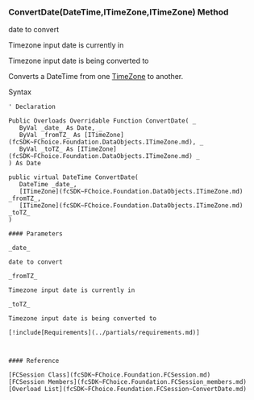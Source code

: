 ﻿### ConvertDate(DateTime,ITimeZone,ITimeZone) Method

date to convert

Timezone input date is currently in

Timezone input date is being converted to

Converts a DateTime from one [TimeZone](fcSDK~FChoice.Foundation.DataObjects.ITimeZone.md) to another.

Syntax

```vbnet
' Declaration

Public Overloads Overridable Function ConvertDate( _
   ByVal _date_ As Date, _
   ByVal _fromTZ_ As [ITimeZone](fcSDK~FChoice.Foundation.DataObjects.ITimeZone.md), _
   ByVal _toTZ_ As [ITimeZone](fcSDK~FChoice.Foundation.DataObjects.ITimeZone.md) _
) As Date

public virtual DateTime ConvertDate( 
   DateTime _date_,
   [ITimeZone](fcSDK~FChoice.Foundation.DataObjects.ITimeZone.md) _fromTZ_,
   [ITimeZone](fcSDK~FChoice.Foundation.DataObjects.ITimeZone.md) _toTZ_
)

#### Parameters

_date_

date to convert

_fromTZ_

Timezone input date is currently in

_toTZ_

Timezone input date is being converted to

[!include[Requirements](../partials/requirements.md)]



#### Reference

[FCSession Class](fcSDK~FChoice.Foundation.FCSession.md)  
[FCSession Members](fcSDK~FChoice.Foundation.FCSession_members.md)  
[Overload List](fcSDK~FChoice.Foundation.FCSession~ConvertDate.md)